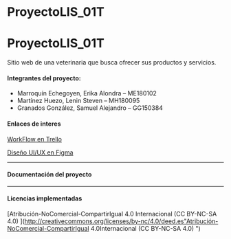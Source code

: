 # ProyectoLIS_01T

# ProyectoLIS_01T
Sitio web de una veterinaria que busca ofrecer sus productos y servicios.

#### Integrantes del proyecto:
- Marroquín Echegoyen, Erika Alondra – ME180102
- Martínez Huezo, Lenin Steven – MH180095
- Granados González, Samuel Alejandro – GG150384

#### Enlaces de interes

[WorkFlow en Trello](https://trello.com/b/fI9FvrOR/proyecto-lis-01t)

[Diseño UI/UX en Figma](https://www.figma.com/file/pyrfeaGnNi8buLMdFFX32I/Mock-Ups?node-id=0%3A1)

------------

#### Documentación del proyecto

------------
#### Licencias implementadas
[Atribución-NoComercial-CompartirIgual 4.0 Internacional (CC BY-NC-SA 4.0) ](http://creativecommons.org/licenses/by-nc/4.0/deed.es"Atribución-NoComercial-CompartirIgual 4.0Internacional (CC BY-NC-SA 4.0) ")